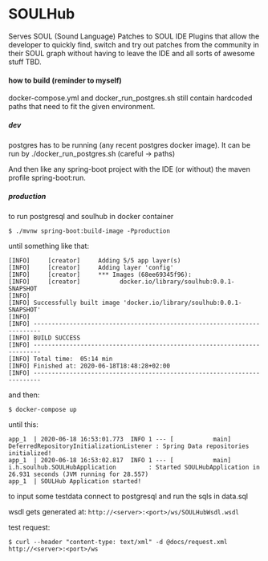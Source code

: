# SOULHub

Serves SOUL (Sound Language) Patches to SOUL IDE Plugins that
allow the developer to quickly find, switch and try out patches from the community
in their SOUL graph without having to leave the IDE and all sorts of awesome stuff TBD. 

#### how to build (reminder to myself)

docker-compose.yml and docker_run_postgres.sh still contain hardcoded paths 
that need to fit the given environment.

##### dev

postgres has to be running (any recent postgres docker image).
It can be run by ./docker_run_postgres.sh (careful -> paths)

And then like any spring-boot project with the IDE (or without) 
the maven profile spring-boot:run.

##### production

to run postgresql and soulhub in docker container

`$ ./mvnw spring-boot:build-image -Pproduction`

until something like that:

```
[INFO]     [creator]     Adding 5/5 app layer(s)
[INFO]     [creator]     Adding layer 'config'
[INFO]     [creator]     *** Images (68ee69345f96):
[INFO]     [creator]           docker.io/library/soulhub:0.0.1-SNAPSHOT
[INFO]
[INFO] Successfully built image 'docker.io/library/soulhub:0.0.1-SNAPSHOT'
[INFO]
[INFO] ------------------------------------------------------------------------
[INFO] BUILD SUCCESS
[INFO] ------------------------------------------------------------------------
[INFO] Total time:  05:14 min
[INFO] Finished at: 2020-06-18T18:48:28+02:00
[INFO] ------------------------------------------------------------------------
```

and then:

`$ docker-compose up`

until this:

```
app_1  | 2020-06-18 16:53:01.773  INFO 1 --- [           main] DeferredRepositoryInitializationListener : Spring Data repositories initialized!
app_1  | 2020-06-18 16:53:02.817  INFO 1 --- [           main] i.h.soulhub.SOULHubApplication         : Started SOULHubApplication in 26.931 seconds (JVM running for 28.557)
app_1  | SOULHub Application started!
````

to input some testdata connect to postgresql and run the sqls in data.sql

wsdl gets generated at: `http://<server>:<port>/ws/SOULHubWsdl.wsdl`

test request:

`$ curl --header "content-type: text/xml" -d @docs/request.xml http://<server>:<port>/ws`
